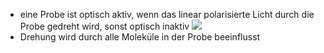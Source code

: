 - eine Probe ist optisch aktiv, wenn das linear polarisierte Licht durch die Probe gedreht wird, sonst optisch inaktiv
![](Pasted%20image%2020231109114505.png)
- Drehung wird durch alle Moleküle in der Probe beeinflusst 